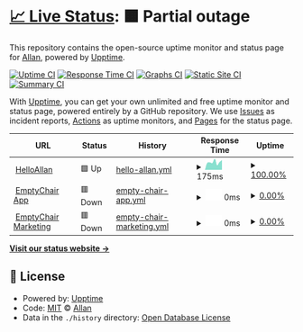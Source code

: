 # [📈 Live Status](https://status.helloallan.com): <!--live status--> **🟧 Partial outage**

This repository contains the open-source uptime monitor and status page for [Allan](http://www.helloallan.com), powered by [Upptime](https://github.com/upptime/upptime).

[![Uptime CI](https://github.com/helloallan/upptime/workflows/Uptime%20CI/badge.svg)](https://github.com/helloallan/upptime/actions?query=workflow%3A%22Uptime+CI%22)
[![Response Time CI](https://github.com/helloallan/upptime/workflows/Response%20Time%20CI/badge.svg)](https://github.com/helloallan/upptime/actions?query=workflow%3A%22Response+Time+CI%22)
[![Graphs CI](https://github.com/helloallan/upptime/workflows/Graphs%20CI/badge.svg)](https://github.com/helloallan/upptime/actions?query=workflow%3A%22Graphs+CI%22)
[![Static Site CI](https://github.com/helloallan/upptime/workflows/Static%20Site%20CI/badge.svg)](https://github.com/helloallan/upptime/actions?query=workflow%3A%22Static+Site+CI%22)
[![Summary CI](https://github.com/helloallan/upptime/workflows/Summary%20CI/badge.svg)](https://github.com/helloallan/upptime/actions?query=workflow%3A%22Summary+CI%22)

With [Upptime](https://upptime.js.org), you can get your own unlimited and free uptime monitor and status page, powered entirely by a GitHub repository. We use [Issues](https://github.com/helloallan/upptime/issues) as incident reports, [Actions](https://github.com/helloallan/upptime/actions) as uptime monitors, and [Pages](https://status.helloallan.com) for the status page.

<!--start: status pages-->
<!-- This summary is generated by Upptime (https://github.com/upptime/upptime) -->
<!-- Do not edit this manually, your changes will be overwritten -->
<!-- prettier-ignore -->
| URL | Status | History | Response Time | Uptime |
| --- | ------ | ------- | ------------- | ------ |
| <img alt="" src="https://icons.duckduckgo.com/ip3/www.helloallan.com.ico" height="13"> [HelloAllan](https://www.helloallan.com) | 🟩 Up | [hello-allan.yml](https://github.com/HelloAllan/upptime/commits/HEAD/history/hello-allan.yml) | <details><summary><img alt="Response time graph" src="./graphs/hello-allan/response-time-week.png" height="20"> 175ms</summary><br><a href="https://status.helloallan.com/history/hello-allan"><img alt="Response time 173" src="https://img.shields.io/endpoint?url=https%3A%2F%2Fraw.githubusercontent.com%2FHelloAllan%2Fupptime%2FHEAD%2Fapi%2Fhello-allan%2Fresponse-time.json"></a><br><a href="https://status.helloallan.com/history/hello-allan"><img alt="24-hour response time 139" src="https://img.shields.io/endpoint?url=https%3A%2F%2Fraw.githubusercontent.com%2FHelloAllan%2Fupptime%2FHEAD%2Fapi%2Fhello-allan%2Fresponse-time-day.json"></a><br><a href="https://status.helloallan.com/history/hello-allan"><img alt="7-day response time 175" src="https://img.shields.io/endpoint?url=https%3A%2F%2Fraw.githubusercontent.com%2FHelloAllan%2Fupptime%2FHEAD%2Fapi%2Fhello-allan%2Fresponse-time-week.json"></a><br><a href="https://status.helloallan.com/history/hello-allan"><img alt="30-day response time 193" src="https://img.shields.io/endpoint?url=https%3A%2F%2Fraw.githubusercontent.com%2FHelloAllan%2Fupptime%2FHEAD%2Fapi%2Fhello-allan%2Fresponse-time-month.json"></a><br><a href="https://status.helloallan.com/history/hello-allan"><img alt="1-year response time 181" src="https://img.shields.io/endpoint?url=https%3A%2F%2Fraw.githubusercontent.com%2FHelloAllan%2Fupptime%2FHEAD%2Fapi%2Fhello-allan%2Fresponse-time-year.json"></a></details> | <details><summary><a href="https://status.helloallan.com/history/hello-allan">100.00%</a></summary><a href="https://status.helloallan.com/history/hello-allan"><img alt="All-time uptime 99.99%" src="https://img.shields.io/endpoint?url=https%3A%2F%2Fraw.githubusercontent.com%2FHelloAllan%2Fupptime%2FHEAD%2Fapi%2Fhello-allan%2Fuptime.json"></a><br><a href="https://status.helloallan.com/history/hello-allan"><img alt="24-hour uptime 100.00%" src="https://img.shields.io/endpoint?url=https%3A%2F%2Fraw.githubusercontent.com%2FHelloAllan%2Fupptime%2FHEAD%2Fapi%2Fhello-allan%2Fuptime-day.json"></a><br><a href="https://status.helloallan.com/history/hello-allan"><img alt="7-day uptime 100.00%" src="https://img.shields.io/endpoint?url=https%3A%2F%2Fraw.githubusercontent.com%2FHelloAllan%2Fupptime%2FHEAD%2Fapi%2Fhello-allan%2Fuptime-week.json"></a><br><a href="https://status.helloallan.com/history/hello-allan"><img alt="30-day uptime 100.00%" src="https://img.shields.io/endpoint?url=https%3A%2F%2Fraw.githubusercontent.com%2FHelloAllan%2Fupptime%2FHEAD%2Fapi%2Fhello-allan%2Fuptime-month.json"></a><br><a href="https://status.helloallan.com/history/hello-allan"><img alt="1-year uptime 100.00%" src="https://img.shields.io/endpoint?url=https%3A%2F%2Fraw.githubusercontent.com%2FHelloAllan%2Fupptime%2FHEAD%2Fapi%2Fhello-allan%2Fuptime-year.json"></a></details>
| <img alt="" src="https://icons.duckduckgo.com/ip3/app.emptychair.io.ico" height="13"> [EmptyChair App](https://app.emptychair.io) | 🟥 Down | [empty-chair-app.yml](https://github.com/HelloAllan/upptime/commits/HEAD/history/empty-chair-app.yml) | <details><summary><img alt="Response time graph" src="./graphs/empty-chair-app/response-time-week.png" height="20"> 0ms</summary><br><a href="https://status.helloallan.com/history/empty-chair-app"><img alt="Response time 310" src="https://img.shields.io/endpoint?url=https%3A%2F%2Fraw.githubusercontent.com%2FHelloAllan%2Fupptime%2FHEAD%2Fapi%2Fempty-chair-app%2Fresponse-time.json"></a><br><a href="https://status.helloallan.com/history/empty-chair-app"><img alt="24-hour response time 0" src="https://img.shields.io/endpoint?url=https%3A%2F%2Fraw.githubusercontent.com%2FHelloAllan%2Fupptime%2FHEAD%2Fapi%2Fempty-chair-app%2Fresponse-time-day.json"></a><br><a href="https://status.helloallan.com/history/empty-chair-app"><img alt="7-day response time 0" src="https://img.shields.io/endpoint?url=https%3A%2F%2Fraw.githubusercontent.com%2FHelloAllan%2Fupptime%2FHEAD%2Fapi%2Fempty-chair-app%2Fresponse-time-week.json"></a><br><a href="https://status.helloallan.com/history/empty-chair-app"><img alt="30-day response time 0" src="https://img.shields.io/endpoint?url=https%3A%2F%2Fraw.githubusercontent.com%2FHelloAllan%2Fupptime%2FHEAD%2Fapi%2Fempty-chair-app%2Fresponse-time-month.json"></a><br><a href="https://status.helloallan.com/history/empty-chair-app"><img alt="1-year response time 0" src="https://img.shields.io/endpoint?url=https%3A%2F%2Fraw.githubusercontent.com%2FHelloAllan%2Fupptime%2FHEAD%2Fapi%2Fempty-chair-app%2Fresponse-time-year.json"></a></details> | <details><summary><a href="https://status.helloallan.com/history/empty-chair-app">0.00%</a></summary><a href="https://status.helloallan.com/history/empty-chair-app"><img alt="All-time uptime 18.89%" src="https://img.shields.io/endpoint?url=https%3A%2F%2Fraw.githubusercontent.com%2FHelloAllan%2Fupptime%2FHEAD%2Fapi%2Fempty-chair-app%2Fuptime.json"></a><br><a href="https://status.helloallan.com/history/empty-chair-app"><img alt="24-hour uptime 0.00%" src="https://img.shields.io/endpoint?url=https%3A%2F%2Fraw.githubusercontent.com%2FHelloAllan%2Fupptime%2FHEAD%2Fapi%2Fempty-chair-app%2Fuptime-day.json"></a><br><a href="https://status.helloallan.com/history/empty-chair-app"><img alt="7-day uptime 0.00%" src="https://img.shields.io/endpoint?url=https%3A%2F%2Fraw.githubusercontent.com%2FHelloAllan%2Fupptime%2FHEAD%2Fapi%2Fempty-chair-app%2Fuptime-week.json"></a><br><a href="https://status.helloallan.com/history/empty-chair-app"><img alt="30-day uptime 1.38%" src="https://img.shields.io/endpoint?url=https%3A%2F%2Fraw.githubusercontent.com%2FHelloAllan%2Fupptime%2FHEAD%2Fapi%2Fempty-chair-app%2Fuptime-month.json"></a><br><a href="https://status.helloallan.com/history/empty-chair-app"><img alt="1-year uptime 0.00%" src="https://img.shields.io/endpoint?url=https%3A%2F%2Fraw.githubusercontent.com%2FHelloAllan%2Fupptime%2FHEAD%2Fapi%2Fempty-chair-app%2Fuptime-year.json"></a></details>
| <img alt="" src="https://icons.duckduckgo.com/ip3/emptychair.io.ico" height="13"> [EmptyChair Marketing](https://emptychair.io) | 🟥 Down | [empty-chair-marketing.yml](https://github.com/HelloAllan/upptime/commits/HEAD/history/empty-chair-marketing.yml) | <details><summary><img alt="Response time graph" src="./graphs/empty-chair-marketing/response-time-week.png" height="20"> 0ms</summary><br><a href="https://status.helloallan.com/history/empty-chair-marketing"><img alt="Response time 170" src="https://img.shields.io/endpoint?url=https%3A%2F%2Fraw.githubusercontent.com%2FHelloAllan%2Fupptime%2FHEAD%2Fapi%2Fempty-chair-marketing%2Fresponse-time.json"></a><br><a href="https://status.helloallan.com/history/empty-chair-marketing"><img alt="24-hour response time 0" src="https://img.shields.io/endpoint?url=https%3A%2F%2Fraw.githubusercontent.com%2FHelloAllan%2Fupptime%2FHEAD%2Fapi%2Fempty-chair-marketing%2Fresponse-time-day.json"></a><br><a href="https://status.helloallan.com/history/empty-chair-marketing"><img alt="7-day response time 0" src="https://img.shields.io/endpoint?url=https%3A%2F%2Fraw.githubusercontent.com%2FHelloAllan%2Fupptime%2FHEAD%2Fapi%2Fempty-chair-marketing%2Fresponse-time-week.json"></a><br><a href="https://status.helloallan.com/history/empty-chair-marketing"><img alt="30-day response time 0" src="https://img.shields.io/endpoint?url=https%3A%2F%2Fraw.githubusercontent.com%2FHelloAllan%2Fupptime%2FHEAD%2Fapi%2Fempty-chair-marketing%2Fresponse-time-month.json"></a><br><a href="https://status.helloallan.com/history/empty-chair-marketing"><img alt="1-year response time 184" src="https://img.shields.io/endpoint?url=https%3A%2F%2Fraw.githubusercontent.com%2FHelloAllan%2Fupptime%2FHEAD%2Fapi%2Fempty-chair-marketing%2Fresponse-time-year.json"></a></details> | <details><summary><a href="https://status.helloallan.com/history/empty-chair-marketing">0.00%</a></summary><a href="https://status.helloallan.com/history/empty-chair-marketing"><img alt="All-time uptime 77.31%" src="https://img.shields.io/endpoint?url=https%3A%2F%2Fraw.githubusercontent.com%2FHelloAllan%2Fupptime%2FHEAD%2Fapi%2Fempty-chair-marketing%2Fuptime.json"></a><br><a href="https://status.helloallan.com/history/empty-chair-marketing"><img alt="24-hour uptime 0.00%" src="https://img.shields.io/endpoint?url=https%3A%2F%2Fraw.githubusercontent.com%2FHelloAllan%2Fupptime%2FHEAD%2Fapi%2Fempty-chair-marketing%2Fuptime-day.json"></a><br><a href="https://status.helloallan.com/history/empty-chair-marketing"><img alt="7-day uptime 0.00%" src="https://img.shields.io/endpoint?url=https%3A%2F%2Fraw.githubusercontent.com%2FHelloAllan%2Fupptime%2FHEAD%2Fapi%2Fempty-chair-marketing%2Fuptime-week.json"></a><br><a href="https://status.helloallan.com/history/empty-chair-marketing"><img alt="30-day uptime 1.38%" src="https://img.shields.io/endpoint?url=https%3A%2F%2Fraw.githubusercontent.com%2FHelloAllan%2Fupptime%2FHEAD%2Fapi%2Fempty-chair-marketing%2Fuptime-month.json"></a><br><a href="https://status.helloallan.com/history/empty-chair-marketing"><img alt="1-year uptime 45.30%" src="https://img.shields.io/endpoint?url=https%3A%2F%2Fraw.githubusercontent.com%2FHelloAllan%2Fupptime%2FHEAD%2Fapi%2Fempty-chair-marketing%2Fuptime-year.json"></a></details>

<!--end: status pages-->

[**Visit our status website →**](https://status.helloallan.com)

## 📄 License

- Powered by: [Upptime](https://github.com/upptime/upptime)
- Code: [MIT](./LICENSE) © [Allan](http://www.helloallan.com)
- Data in the `./history` directory: [Open Database License](https://opendatacommons.org/licenses/odbl/1-0/)
